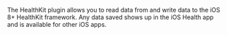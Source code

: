 The HealthKit plugin allows you to read data from and write data to the iOS 8+ HealthKit framework.
Any data saved shows up in the iOS Health app and is available for other iOS apps.
